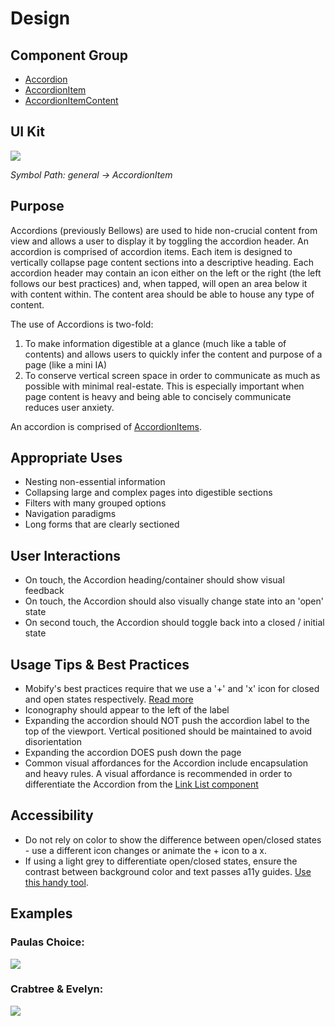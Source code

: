 # Design

## Component Group

- [Accordion](#!/Accordion)
- [AccordionItem](#!/AccordionItem)
- [AccordionItemContent](#!/AccordionItemContent)

## UI Kit

![](../../assets/images/components/accordion/accordion-uikit.png)

*Symbol Path: general -> AccordionItem*

## Purpose

Accordions (previously Bellows) are used to hide non-crucial content from view and allows a user to display it by toggling the accordion header. An accordion is comprised of accordion items. Each item is designed to vertically collapse page content sections into a descriptive heading. Each accordion header may contain an icon either on the left or the right (the left follows our best practices) and, when tapped, will open an area below it with content within. The content area should be able to house any type of content.

The use of Accordions is two-fold:

1. To make information digestible at a glance (much like a table of contents) and allows users to quickly infer the content and purpose of a page (like a mini IA)
2. To conserve vertical screen space in order to communicate as much as possible with minimal real-estate. This is especially important when page content is heavy and being able to concisely communicate reduces user anxiety.

An accordion is comprised of [AccordionItems](#!/AccordionItem).

## Appropriate Uses

- Nesting non-essential information
- Collapsing large and complex pages into digestible sections
- Filters with many grouped options
- Navigation paradigms
- Long forms that are clearly sectioned

## User Interactions

- On touch, the Accordion heading/container should show visual feedback
- On touch, the Accordion should also visually change state into an 'open' state
- On second touch, the Accordion should toggle back into a closed / initial state

## Usage Tips & Best Practices

- Mobify's best practices require that we use a '+' and 'x' icon for closed and open states respectively. [Read more](https://www.viget.com/articles/testing-accordion-menu-designs-iconography)
- Iconography should appear to the left of the label
- Expanding the accordion should NOT push the accordion label to the top of the viewport. Vertical positioned should be maintained to avoid disorientation
- Expanding the accordion DOES push down the page
- Common visual affordances for the Accordion include encapsulation and heavy rules. A visual affordance is recommended in order to differentiate the Accordion from the [Link List component](#!/LinkList)

## Accessibility

- Do not rely on color to show the difference between open/closed states - use a different icon changes or animate the + icon to a x.
- If using a light grey to differentiate open/closed states, ensure the contrast between background color and text passes a11y guides. [Use this handy tool](http://www.contrastchecker.com).

## Examples

### Paulas Choice:

![](../../assets/images/components/accordion/accordion-paulas.png)

### Crabtree & Evelyn:

![](../../assets/images/components/accordion/accordion-crabtree.png)
